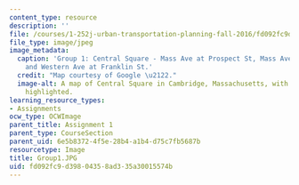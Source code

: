 ```yaml
---
content_type: resource
description: ''
file: /courses/1-252j-urban-transportation-planning-fall-2016/fd092fc9d39804358ad335a30015574b_Group1.JPG
file_type: image/jpeg
image_metadata:
  caption: 'Group 1: Central Square - Mass Ave at Prospect St, Mass Ave at Inman St,
    and Western Ave at Franklin St.'
  credit: "Map courtesy of Google \u2122."
  image-alt: A map of Central Square in Cambridge, Massachusetts, with key intersection
    highlighted.
learning_resource_types:
- Assignments
ocw_type: OCWImage
parent_title: Assignment 1
parent_type: CourseSection
parent_uid: 6e5b8372-4f5e-28b4-a1b4-d75c7fb5687b
resourcetype: Image
title: Group1.JPG
uid: fd092fc9-d398-0435-8ad3-35a30015574b
---
```

